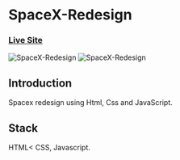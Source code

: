# SpaceX-Redesign

### [Live Site](https://proniket.github.io/react-tic-tac-toe-game/)

![SpaceX-Redesign](https://i.ibb.co/FHF6jxq/spacex01.png)
![SpaceX-Redesign](https://i.ibb.co/02XXhfB/spacex02.png)

## Introduction
Spacex redesign using Html, Css and JavaScript.


## Stack
HTML< CSS, Javascript.
